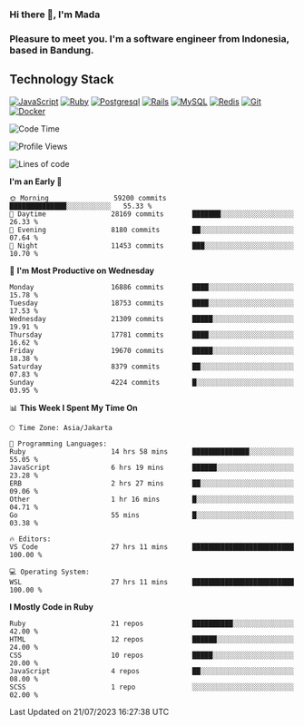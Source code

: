 ### Hi there 👋, I'm Mada
### Pleasure to meet you. I'm a software engineer from Indonesia, based in Bandung.

## Technology Stack

[![JavaScript](https://img.shields.io/badge/-JavaScript-%23F7DF1C?style=flat-square&logo=javascript&logoColor=000000&labelColor=%23F7DF1C&color=%23FFCE5A)](https://www.javascript.com/)
[![Ruby](https://img.shields.io/badge/Ruby-CC342D?style=flat-square&logo=ruby&logoColor=white)](https://www.ruby-lang.org/en/)
[![Postgresql](https://img.shields.io/badge/PostgreSQL-316192?style=flat-square&logo=postgresql&logoColor=ffffff)](https://www.postgresql.org/)
[![Rails](https://img.shields.io/badge/Ruby_on_Rails-CC0000?style=flat-square&logo=ruby-on-rails&logoColor=white)](https://rubyonrails.org/)
[![MySQL](https://img.shields.io/badge/-MySQL-4479A1?style=flat-square&logo=MySQL&logoColor=ffffff)](https://www.mysql.com/)
[![Redis](https://img.shields.io/badge/-Redis-DC382D?style=flat-square&logo=Redis&logoColor=ffffff)](https://redis.io/)
[![Git](https://img.shields.io/badge/-Git-%23F05032?style=flat-square&logo=git&logoColor=%23ffffff)](https://git-scm.com/)
[![Docker](https://img.shields.io/badge/-Docker-2496ED?style=flat-square&logo=docker&logoColor=ffffff)](https://www.docker.com/)
<!--
**madaarya/madaarya** is a ✨ _special_ ✨ repository because its `README.md` (this file) appears on your GitHub profile.

Here are some ideas to get you started:

- 🔭 I’m currently working on ...
- 🌱 I’m currently learning ...
- 👯 I’m looking to collaborate on ...
- 🤔 I’m looking for help with ...
- 💬 Ask me about ...
- 📫 How to reach me: ...
- 😄 Pronouns: ...
- ⚡ Fun fact: ...
-->
<!--START_SECTION:waka-->
![Code Time](http://img.shields.io/badge/Code%20Time-5%2C560%20hrs%209%20mins-blue)

![Profile Views](http://img.shields.io/badge/Profile%20Views-0-blue)

![Lines of code](https://img.shields.io/badge/From%20Hello%20World%20I%27ve%20Written-40.2%20million%20lines%20of%20code-blue)

**I'm an Early 🐤** 

```text
🌞 Morning                59200 commits       ██████████████░░░░░░░░░░░   55.33 % 
🌆 Daytime                28169 commits       ███████░░░░░░░░░░░░░░░░░░   26.33 % 
🌃 Evening                8180 commits        ██░░░░░░░░░░░░░░░░░░░░░░░   07.64 % 
🌙 Night                  11453 commits       ███░░░░░░░░░░░░░░░░░░░░░░   10.70 % 
```
📅 **I'm Most Productive on Wednesday** 

```text
Monday                   16886 commits       ████░░░░░░░░░░░░░░░░░░░░░   15.78 % 
Tuesday                  18753 commits       ████░░░░░░░░░░░░░░░░░░░░░   17.53 % 
Wednesday                21309 commits       █████░░░░░░░░░░░░░░░░░░░░   19.91 % 
Thursday                 17781 commits       ████░░░░░░░░░░░░░░░░░░░░░   16.62 % 
Friday                   19670 commits       █████░░░░░░░░░░░░░░░░░░░░   18.38 % 
Saturday                 8379 commits        ██░░░░░░░░░░░░░░░░░░░░░░░   07.83 % 
Sunday                   4224 commits        █░░░░░░░░░░░░░░░░░░░░░░░░   03.95 % 
```


📊 **This Week I Spent My Time On** 

```text
🕑︎ Time Zone: Asia/Jakarta

💬 Programming Languages: 
Ruby                     14 hrs 58 mins      ██████████████░░░░░░░░░░░   55.05 % 
JavaScript               6 hrs 19 mins       ██████░░░░░░░░░░░░░░░░░░░   23.28 % 
ERB                      2 hrs 27 mins       ██░░░░░░░░░░░░░░░░░░░░░░░   09.06 % 
Other                    1 hr 16 mins        █░░░░░░░░░░░░░░░░░░░░░░░░   04.71 % 
Go                       55 mins             █░░░░░░░░░░░░░░░░░░░░░░░░   03.38 % 

🔥 Editors: 
VS Code                  27 hrs 11 mins      █████████████████████████   100.00 % 

💻 Operating System: 
WSL                      27 hrs 11 mins      █████████████████████████   100.00 % 
```

**I Mostly Code in Ruby** 

```text
Ruby                     21 repos            ██████████░░░░░░░░░░░░░░░   42.00 % 
HTML                     12 repos            ██████░░░░░░░░░░░░░░░░░░░   24.00 % 
CSS                      10 repos            █████░░░░░░░░░░░░░░░░░░░░   20.00 % 
JavaScript               4 repos             ██░░░░░░░░░░░░░░░░░░░░░░░   08.00 % 
SCSS                     1 repo              ░░░░░░░░░░░░░░░░░░░░░░░░░   02.00 % 
```




 Last Updated on 21/07/2023 16:27:38 UTC
<!--END_SECTION:waka-->
